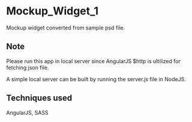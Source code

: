 # Mockup_Widget_1

Mockup widget converted from sample psd file.

## Note

Please run this app in local server since AngularJS $http is ultilized for fetching json file.

A simple local server can be built by running the server.js file in NodeJS.

## Techniques used

AngularJS, SASS